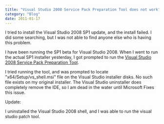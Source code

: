 ```yaml
---
title: "Visual Studio 2008 Service Pack Preparation Tool does not work"
category: "Blog"
date: 2011-01-17
---
```



I tried to install the Visual Studio 2008 SP1 update, and the install failed. I did some searching, but I was not able to find anyone else who is having this problem.

I have been running the SP1 beta for Visual Studio 2008\. When I went to run the actual SP1 installer yesterday, I got prompted to run the [Visual Studio 2008 Service Pack Preparation Tool](http://www.microsoft.com/downloads/details.aspx?FamilyId=A494B0E0-EB07-4FF1-A21C-A4663E456D9D&displaylang=en).

I tried running the tool, and was prompted to locate "x64/Setup/vs_shell.msi" file on the Visual Studio installer disks. No such file exists on my original installer. The Visual Studio uninstaller does completely remove the IDE, so I am dead in the water until Microsoft Fixes this issue.

Update:

I uninstalled the Visual Studio 2008 shell, and I was able to run the visual studio patch tool.